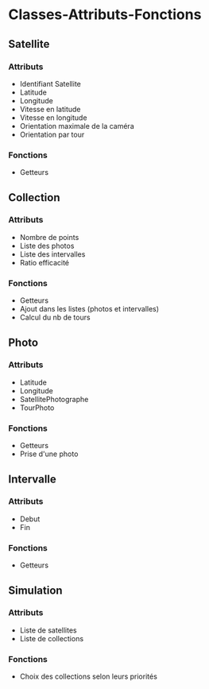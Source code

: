 # Classes-Attributs-Fonctions

## Satellite

### Attributs

* Identifiant Satellite
* Latitude 
* Longitude
* Vitesse en latitude
* Vitesse en longitude
* Orientation maximale de la caméra
* Orientation par tour

### Fonctions

* Getteurs

## Collection 

### Attributs 

* Nombre de points
* Liste des photos
* Liste des intervalles
* Ratio efficacité

### Fonctions

* Getteurs
* Ajout dans les listes (photos et intervalles)
* Calcul du nb de tours

## Photo 

### Attributs

* Latitude
* Longitude
* SatellitePhotographe
* TourPhoto

### Fonctions

* Getteurs
* Prise d'une photo 

## Intervalle

### Attributs 

* Debut
* Fin 

### Fonctions

* Getteurs

## Simulation

### Attributs 

* Liste de satellites
* Liste de collections

### Fonctions

* Choix des collections selon leurs priorités 

